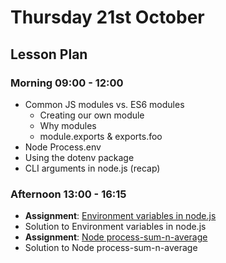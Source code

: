 # Thursday 21st October

## Lesson Plan

### Morning 09:00 - 12:00

+ Common JS modules vs. ES6 modules
  + Creating our own module
  + Why modules
  + module.exports & exports.foo
+ Node Process.env
+ Using the dotenv package
+ CLI arguments in node.js (recap)

### Afternoon 13:00 - 16:15

+ **Assignment**: [Environment variables in node.js](https://github.com/FrancoSpeziali/node+environment+variables)
+ Solution to Environment variables in node.js
+ **Assignment**: [Node process-sum-n-average](https://github.com/DigitalCareerInstitute/Node-process-sum-n-average)
+ Solution to Node process-sum-n-average
